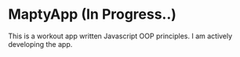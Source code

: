 # MaptyApp (In Progress..)

This is a workout app written Javascript OOP principles. I am actively developing the app.
